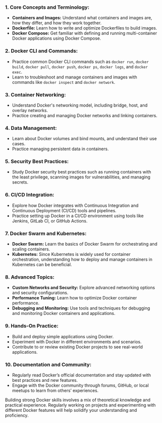 ### 1. **Core Concepts and Terminology:**

- **Containers and Images:** Understand what containers and images are, how they differ, and how they work together.
- **Dockerfile:** Learn how to write and optimize Dockerfiles to build images.
- **Docker Compose:** Get familiar with defining and running multi-container Docker applications using Docker Compose.

### 2. **Docker CLI and Commands:**

- Practice common Docker CLI commands such as `docker run`, `docker build`, `docker pull`, `docker push`, `docker ps`, `docker logs`, and `docker exec`.
- Learn to troubleshoot and manage containers and images with commands like `docker inspect` and `docker network`.

### 3. **Container Networking:**

- Understand Docker's networking model, including bridge, host, and overlay networks.
- Practice creating and managing Docker networks and linking containers.

### 4. **Data Management:**

- Learn about Docker volumes and bind mounts, and understand their use cases.
- Practice managing persistent data in containers.

### 5. **Security Best Practices:**

- Study Docker security best practices such as running containers with the least privilege, scanning images for vulnerabilities, and managing secrets.

### 6. **CI/CD Integration:**

- Explore how Docker integrates with Continuous Integration and Continuous Deployment (CI/CD) tools and pipelines.
- Practice setting up Docker in a CI/CD environment using tools like Jenkins, GitLab CI, or GitHub Actions.

### 7. **Docker Swarm and Kubernetes:**

- **Docker Swarm:** Learn the basics of Docker Swarm for orchestrating and scaling containers.
- **Kubernetes:** Since Kubernetes is widely used for container orchestration, understanding how to deploy and manage containers in Kubernetes can be beneficial.

### 8. **Advanced Topics:**

- **Custom Networks and Security:** Explore advanced networking options and security configurations.
- **Performance Tuning:** Learn how to optimize Docker container performance.
- **Debugging and Monitoring:** Use tools and techniques for debugging and monitoring Docker containers and applications.

### 9. **Hands-On Practice:**

- Build and deploy simple applications using Docker.
- Experiment with Docker in different environments and scenarios.
- Contribute to or review existing Docker projects to see real-world applications.

### 10. **Documentation and Community:**

- Regularly read Docker’s official documentation and stay updated with best practices and new features.
- Engage with the Docker community through forums, GitHub, or local meetups to learn from others’ experiences.

Building strong Docker skills involves a mix of theoretical knowledge and practical experience. Regularly working on projects and experimenting with different Docker features will help solidify your understanding and proficiency.